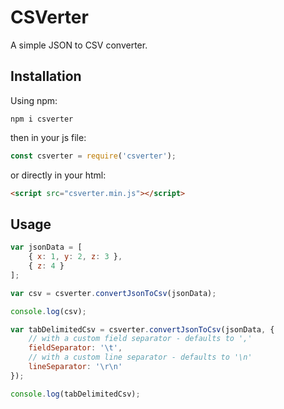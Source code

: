 CSVerter
========

A simple JSON to CSV converter.


Installation
------------

Using npm:
```
npm i csverter
```

then in your js file:
```javascript
const csverter = require('csverter');
```


or directly in your html:

```html
<script src="csverter.min.js"></script>
```


Usage
-----

```javascript
var jsonData = [
    { x: 1, y: 2, z: 3 },
    { z: 4 }
];

var csv = csverter.convertJsonToCsv(jsonData);

console.log(csv);

var tabDelimitedCsv = csverter.convertJsonToCsv(jsonData, {
    // with a custom field separator - defaults to ','
    fieldSeparator: '\t',
    // with a custom line separator - defaults to '\n'
    lineSeparator: '\r\n'
});

console.log(tabDelimitedCsv);
```
